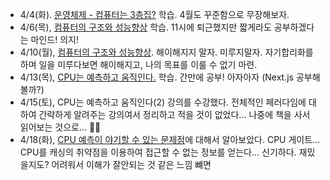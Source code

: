 - 4/4(화). [운영체제 - 컴퓨터는 3층집?](https://velog.io/@hjun0917/%EC%9A%B4%EC%98%81%EC%B2%B4%EC%A0%9C-%EC%BB%B4%ED%93%A8%ED%84%B0%EB%8A%94-3%EC%B8%B5%EC%A7%91) 학습. 4월도 꾸준함으로 무장해보자.
- 4/6(목), [컴퓨터의 구조와 성능향상](https://velog.io/@hjun0917/%EC%BB%B4%ED%93%A8%ED%84%B0%EC%9D%98-%EA%B5%AC%EC%A1%B0%EC%99%80-%EC%84%B1%EB%8A%A5%ED%96%A5%EC%83%81) 학습. 11시에 퇴근했지만 짧게라도 공부하겠다는 마인드! 의지!
- 4/10(월), [컴퓨터의 구조와 성능향상](https://velog.io/@hjun0917/%EC%BB%B4%ED%93%A8%ED%84%B0%EC%9D%98-%EA%B5%AC%EC%A1%B0%EC%99%80-%EC%84%B1%EB%8A%A5%ED%96%A5%EC%83%812-DMA%EC%99%80-%EA%B3%A0%EC%84%B1%EB%8A%A5-%EC%86%8C%EC%BC%93). 해이해지지 말자. 미루지말자. 자기합리화를 하며 일을 미루다보면 해이해지고, 나의 목표를 이룰 수 없기 마련.
- 4/13(목), [CPU는 예측하고 움직인다.](https://velog.io/@hjun0917/CPU%EB%8F%84-%EB%AF%B8%EB%A6%AC-%EC%98%88%EC%B8%A1%ED%95%98%EA%B3%A0-%EC%9B%80%EC%A7%81%EC%9D%B8%EB%8B%A4) 학습. 간만에 공부! 아자아자 (Next.js 공부해볼까?)
- 4/15(토), CPU는 예측하고 움직인다(2) 강의를 수강했다. 전체적인 페러다임에 대하여 간략하게 알려주는 강의여서 정리하고 적을 것이 없었다... 나중에 책을 사서 읽어보는 것으로... 👍🏻
- 4/18(화), [CPU 예측이 야기할 수 있는 문제점](https://velog.io/@hjun0917/CPU-%EC%98%88%EC%B8%A1%EC%9D%B4-%EC%95%BC%EA%B8%B0%ED%95%A0-%EC%88%98-%EC%9E%88%EB%8A%94-%EB%AC%B8%EC%A0%9C%EC%A0%90)에 대해서 알아보았다. CPU 게이트... CPU를 캐싱의 취약점을 이용하여 접근할 수 없는 정보를 얻는다... 신기하다. 재밌을지도? 어려워서 이해가 잘안되는 것 같은 느낌 뺴면
